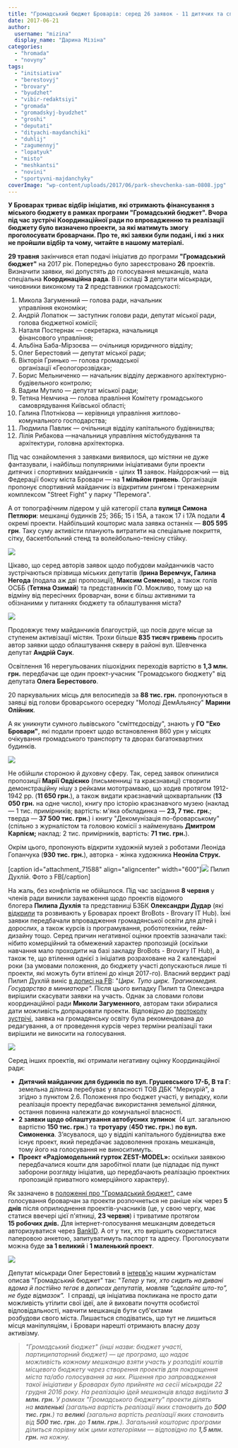 ```yaml
---
title: "Громадський бюджет Броварів: серед 26 заявок - 11 дитячих та спортивних майданчиків"
date: 2017-06-21
author: 
  username: "mizina"
  display_name: "Дарина Мізіна"
categories: 
  - "hromada"
  - "novyny"
tags: 
  - "initsiativa"
  - "berestovyj"
  - "brovary"
  - "byudzhet"
  - "vibir-redaktsiyi"
  - "gromada"
  - "gromadskyj-byudzhet"
  - "groshi"
  - "deputati"
  - "dityachi-maydanchiki"
  - "duhlij"
  - "zagumennyj"
  - "lopatyuk"
  - "misto"
  - "meshkantsi"
  - "novini"
  - "sportyvni-majdanchyky"
coverImage: "wp-content/uploads/2017/06/park-shevchenka-sam-0808.jpg"
---
```


**У Броварах триває відбір ініціатив, які отримають фінансування з міського бюджету в рамках програми "Громадський бюджет". Вчора під час зустрічі Координаційної ради по впровадженню та реалізації бюджету було визначено проекти, за які матимуть змогу проголосувати броварчани. Про те, які заявки були подані, і які з них не пройшли відбір та чому, читайте в нашому матеріалі.**

**29 травня** закінчився етап подачі ініціатив до програми **"Громадський бюджет"** на 2017 рік. Попередньо було зареєстровано **26** проектів. Визначити заявки, які допустять до голосування мешканців, мала спеціальна **Координаційна рада**. В її складі **3** депутати міськради, чиновники виконкому та **2** представники громадськості:

1. Микола Загуменний — голова ради, начальник управління економіки;
2. Андрій Лопатюк — заступник голови ради, депутат міської ради, голова бюджетної комісії;
3. Наталя Постернак — секретарка, начальниця фінансового управління;
4. Альбіна Баба-Мірзоєва — очільниця юридичного відділу;
5. Олег Берестовий — депутат міської ради;
6. Вікторія Гринько — голова громадської організації «Геологорозвідка»;
7. Борис Мельниченко — начальник відділу державного архітектурно-будівельного контролю;
8. Вадим Мутило — депутат міської ради;
9. Тетяна Немчина — голова правління Комітету громадського самоврядування Київської області;
10. Галина Плотнікова — керівниця управління житлово-комунального господарства;
11. Людмила Павлик — очільниця відділу капітального будівництва;
12. Лілія Рибакова —начальниця управління містобудування та архітектури, головна архітекторка.

Під час ознайомлення з заявками виявилося, що містяни не дуже фантазували, і найбільш популярними ініціативами були проекти дитячих і спортивних майданчиків - цілих **11** заявок. Найдорожчий — від Федерації боксу міста Бровари — на **1 мільйон гривень**. Організація пропонує спортивний майданчик із відкритим рингом і тренажерним комплексом "Street Fight" у парку "Перемога".

А от топографічним лідером у цій категорії стала **вулиця Симона Петлюри**: мешканці будинків 25; 36Б; 15 і 15А, а також 17 і 17А подали **4** окремі проекти. Найбільший кошторис мала заявка останніх — **805 595 грн**. Таку суму активісти планують витратити на спеціальне покриття, сітку, баскетбольний стенд та волейбольно-тенісну стійку.

![](https://mpz.brovary.org/wp-content/uploads/2017/06/park-shevchenka-sam-0808.jpg)

Цікаво, що серед авторів заявок щодо побудови майданчиків часто зустрічаються прізвища міських депутатів (**Ірина Веремчук, Галина Негода** (подала аж дві пропозиції), **Максим Семенов**), а також голів ОСББ (**Тетяна Озимай**) та представників ГО. Можливо, тому що на відміну від пересічних броварчан, вони є більш активними та обізнаними у питаннях бюджету та облаштування міста?

![](https://mpz.brovary.org/wp-content/uploads/2017/05/166.05.jpg)

Продовжує тему майданчиків благоустрій, що посів друге місце за ступенем активізації містян. Трохи більше **835 тисяч гривень** просить автор заявки щодо облаштування скверу в районі вул. Шевченка депутат **Андрій Саук**.

Освітлення 16 нерегульованих пішохідних переходів вартістю в **1,3 млн. грн.** передбачає ще один проект-учасник "Громадського бюджету" від депутата **Олега Берестового**.

20 паркувальних місць для велосипедів за **88 тис. грн.** пропонуються в заявці від голови броварського осередку "Молоді ДемАльянсу" **Марини Олійник**.

А як уникнути сумного львівського "сміттєдосвіду", знають у **ГО "Еко Бровари"**, які подали проект щодо встановлення 860 урн у місцях очікування громадського транспорту та дворах багатоквартних будинків.

![](https://mpz.brovary.org/wp-content/uploads/2012/08/1280PX1.jpg)

Не обійшли стороною й духовну сферу. Так, серед заявок опинилися пропозиції **Марії Овдієнко** (письменниці та краєзнавиці) створити демонстраційну нішу з рейками мототрамваю, що ходив протягом 1912-1942 рр. (**11 650 грн.**), а також видати краєзнавчий щоквартальник (**13 050 грн.** на одне число), книгу про історію краєзнавчого музею (наклад — 1 тис. примірників; вартість: м'яка обкладинка — **23, 7 тис. грн.**; тверда — **37 500 тис. грн.**) і книгу "Декомунізація по-броварському" (спільно з журналістом та головою комісії з найменувань **Дмитром Карпієм;** наклад: 2 тис. примірників, вартість: **71 тис. грн.**).

Окрім цього, пропонують відкрити художній музей з роботами Леоніда Гопанчука (**930 тис. грн.**), авторка - жінка художника **Неоніла Струк.**

\[caption id="attachment\_71588" align="aligncenter" width="600"\]![](https://mpz.brovary.org/wp-content/uploads/2017/06/18921730_1646526958692034_7877601048464728286_n.jpg) Пилип Духлій. Фото з FB\[/caption\]

На жаль, без конфліктів не обійшлося. Під час засідання **8 червня** у членів ради виникли зауваження щодо проектів відомого блогера **Пилипа Духлія** та представниці БЗБК **Олександри Дудар** (які [відкрили](https://mpz.brovary.org/brovarskyj-zabudovnyk-ta-vidomyj-frilanser-obitsyayut-vidkryty-sotsialni-it-kursy/) та розвивають у Броварах проект BroBots - Brovary IT Hub). Їхні заявки передбачали впровадження громадянської освіти для дітей і дорослих, а також курсів із програмування, робототехніки, гейм-дизайну тощо. Серед причин негативної оцінки проектів зазначали такі: нібито комерційний та обмежений характер пропозицій (оскільки навчання мало проходити на базі закладу BroBots - Brovary IT Hub), а також те, що втілення однієї з ініціатив розраховане на 2 календарні роки (за умовами положення, до бюджету участі допускаються лише ті проекти, які можуть бути втілені до кінця 2017-го). Власний вердикт раді Пилип Духлій виніс [в дописі на FB](https://www.facebook.com/pylyp.d/posts/1646528952025168): "_Цирк. Тупо цирк. Трагикомедия. Государство в миниатюре"._ Після цього випадку Пилип та Олександра вирішили скасувати заявки на участь. Однак за словами голови координаційної ради **Миколи Загуменного**, авторам таки збиралися дати можливість допрацювати проекти. Відповідно до [протоколу зустрічі](https://onedrive.live.com/view.aspx?resid=76CC13A1B9E773BD!4436&ithint=file%2cdocx&app=Word&authkey=!AF3txjx-Q-8qHHk), заявка на громадянську освіту була рекомендована до редагування, а от проведення курсів через терміни реалізації таки вирішили не виносити на голосування.

![](https://mpz.brovary.org/wp-content/uploads/2017/06/IMG_4732.jpg)

Серед інших проектів, які отримали негативну оцінку Координаційної ради:

- **Дитячий майданчик для будинків по вул. Грушевського 17-Б, В та Г**: земельна ділянка перебуває у власності ТОВ ДБК "Меркурій", а згідно з пунктом 2.6. Положення про бюджет участі, у випадку, коли реалізація проекту передбачає використання земельної ділянки, остання повинна належати до комунальної власності.
- **2 заявки щодо облаштування автобусних зупинок**  (4 шт. загальною вартістю **150 тис. грн.**) та **тротуару** (**450 тис. грн.**) **по вул. Симоненка**. З’ясувалося, що у відділі капітального будівництва вже існує проект, який передбачає задоволення прохань мешканців, тому його на голосування не виноситимуть.
- **Проект «Радіомодельний гурток ZEST-MODEL»:** оскільки заявкою передбачалися кошти для заробітної плати (це підпадає під пункт заборони розгляду ініціатив, що передбачають реалізацію проектних пропозицій приватного комерційного характеру).

Як зазначено в [положенні про "Громадський бюджет"](https://onedrive.live.com/view.aspx?resid=76CC13A1B9E773BD!2899&ithint=file%2cdocx&app=Word&authkey=!ABzvptdoqzmR61U), саме голосування броварчан за проекти розпочнеться не раніше ніж через **5 днів** після оприлюднення проектів-учасників (це, у свою чергу, має статися ввечері цієї п'ятниці, **23 червня**) і триватиме протягом **15 робочих днів.** Для інтернет-голосування мешканцям доведеться авторизуватися через [BankID](https://bankid.org.ua/). А от у тих, хто вирішить скористатися паперовою анкетою, запитуватимуть паспорт та адресу. Проголосувати можна буде **за 1 великий** і **1 маленький проект**.

![](https://mpz.brovary.org/wp-content/uploads/2017/04/dereva-32.jpg)

Депутат міськради Олег Берестовий в [інтерв'ю](https://mpz.brovary.org/deputat-u-21-rik-oleg-berestovyj-navazhytys-dosyagty/) нашим журналістам описав "Громадський бюджет" так: "_Тепер у тих, хто сидить на дивані вдома й постійно тегає в дописах депутатів, мовляв “сдєлайтє што-то”, не буде відмазок"._  І справді, ця ініціатива покликана не просто дати можливість утілити свої ідеї, але й виховати почуття особистої відповідальності, навчити мешканців бути суб'єктами розбудови свого міста. Лишається сподіватись, що тут не лишиться місця маніпуляціям, і Бровари нарешті отримають власну дозу активізму.

> _"Громадський бюджет" (інші назви: бюджет участі, партиципаторний бюджет) — це програма, що надає можливість кожному мешканцю взяти участь у розподілі коштів місцевого бюджету через створення проектів для покращення міста та/або голосування за них. Рішення про запровадження такої ініціативи у Броварах було прийняте на сесії міськради 22 грудня 2016 року. На реалізацію ідей мешканців влада виділила **3 млн. грн.** У рамках "Громадського бюджету" проекти ділять на **маленькі** (загальна вартість реалізації яких становить до **500 тис. грн.**) та **великі** (загальна вартість реалізації яких становить від **500 тис. грн.** до **1 млн. грн.**). Загальний кошторис програми ділиться порівну між цими категоріями — відповідно по **1,5 млн. грн.** на кожну._
